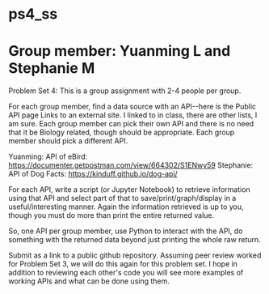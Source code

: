 # ps4_ss
# Group member: Yuanming L and Stephanie M
Problem Set 4: 
This is a group assignment with 2-4 people per group.

For each group member, find a data source with an API--here is the Public API page Links to an external site. I linked to in class, there are other lists, I am sure. Each group member can pick their own API and there is no need that it be Biology related, though should be appropriate. Each group member should pick a different API.

Yuanming: API of eBird: https://documenter.getpostman.com/view/664302/S1ENwy59
Stephanie: API of Dog Facts: https://kinduff.github.io/dog-api/

For each API, write a script (or Jupyter Notebook) to retrieve information using that API and select part of that to save/print/graph/display in a useful/interesting manner. Again the information retrieved is up to you, though you must do more than print the entire returned value.

So, one API per group member, use Python to interact with the API, do something with the returned data beyond just printing the whole raw return.

Submit as a link to a public github repository. Assuming peer review worked for Problem Set 3, we will do this again for this problem set. I hope in addition to reviewing each other's code you will see more examples of working APIs and what can be done using them.
